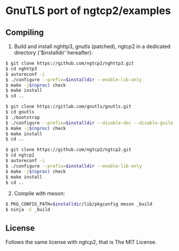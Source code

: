 # GnuTLS port of ngtcp2/examples

## Compiling

1. Build and install nghttp3, gnutls (patched), ngtcp2 in a dedicated directory ('$installdir' hereafter):
```sh
$ git clone https://github.com/ngtcp2/nghttp3.git
$ cd nghttp3
$ autoreconf -i
$ ./configure --prefix=$installdir --enable-lib-only
$ make -j$(nproc) check
$ make install
$ cd ..

$ git clone https://gitlab.com/gnutls/gnutls.git
$ cd gnutls
$ ./bootstrap
$ ./configure --prefix=$installdir --disable-doc --disable-guile
$ make -j$(nproc) check
$ make install
$ cd ..

$ git clone https://github.com/ngtcp2/ngtcp2.git
$ cd ngtcp2
$ autoreconf -i
$ ./configure --prefix=$installdir --enable-lib-only
$ make -j$(nproc) check
$ make install
$ cd ..
```

2. Compile with meson:
```sh
$ PKG_CONFIG_PATH=$installdir/lib/pkgconfig meson _build
$ ninja -C _build
```

## License

Follows the same license with ngtcp2, that is The MIT License.
